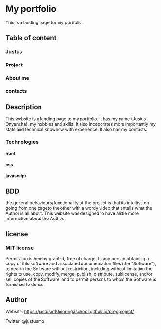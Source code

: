 # My portfolio

This is a landing page for my portfolio.

## Table of content

### Justus

### Project

### About me

### contacts

## Description

This website is a landing page to my portfolio. It has my name (Justus Onyancha).
my hobbies and skills. It also incoporates more importantly my stats and technical knowhow with experience.
It also has my contacts.

### Technologies

#### html

#### css

#### javascript

## BDD

the general behaviours/functionality of the project is that its intuitive on going from one pageto the other with a wordy video that entails what the Author is all about.
This website was designed to have alittle more information about the Author.

## license

### MIT license

Permission is hereby granted, free of charge, to any person obtaining a copy of this software and associated documentation files (the "Software"), to deal in the Software without restriction, including without limitation the rights to use, copy, modify, merge, publish, distribute, sublicense, and/or sell copies of the Software, and to permit persons to whom the Software is furnished to do so.

## Author

Website: https://justusm10moringaschool.github.io/prepproject/

Twitter: @justusmo
